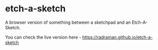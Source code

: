 # etch-a-sketch

A browser version of something between a sketchpad and an Etch-A-Sketch.

You can check the live version here - https://radraman.github.io/etch-a-sketch

